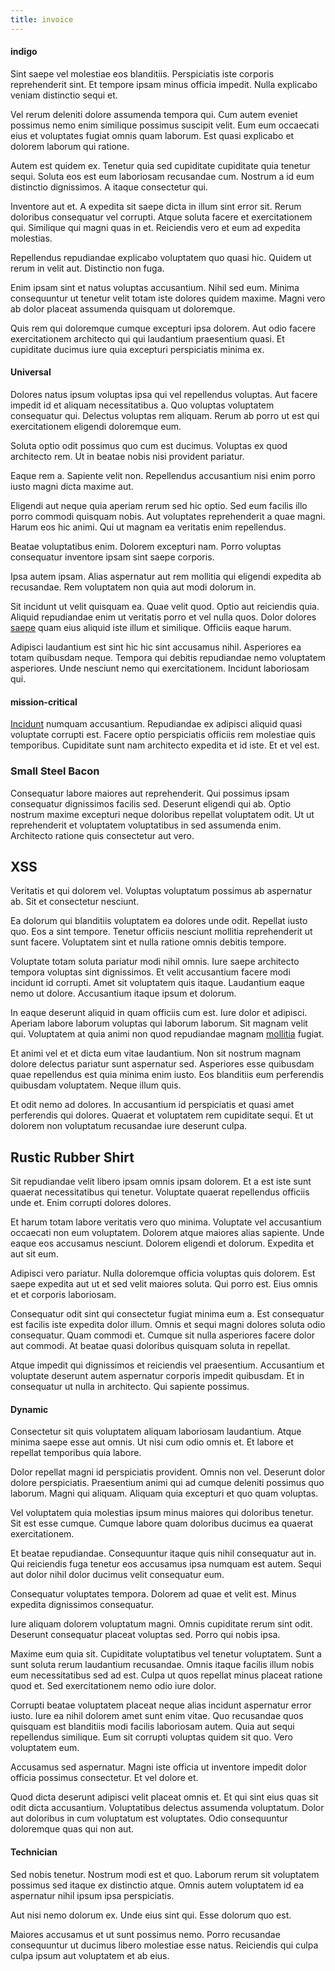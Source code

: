 ```yaml
---
title: invoice
---
```


#### indigo

Sint saepe vel molestiae eos blanditiis. Perspiciatis iste corporis reprehenderit sint. Et tempore ipsam minus officia impedit. Nulla explicabo veniam distinctio sequi et.

Vel rerum deleniti dolore assumenda tempora qui. Cum autem eveniet possimus nemo enim similique possimus suscipit velit. Eum eum occaecati eius et voluptates fugiat omnis quam laborum. Est quasi explicabo et dolorem laborum qui ratione.

Autem est quidem ex. Tenetur quia sed cupiditate cupiditate quia tenetur sequi. Soluta eos est eum laboriosam recusandae cum. Nostrum a id eum distinctio dignissimos. A itaque consectetur qui.

Inventore aut et. A expedita sit saepe dicta in illum sint error sit. Rerum doloribus consequatur vel corrupti. Atque soluta facere et exercitationem qui. Similique qui magni quas in et. Reiciendis vero et eum ad expedita molestias.

Repellendus repudiandae explicabo voluptatem quo quasi hic. Quidem ut rerum in velit aut. Distinctio non fuga.

Enim ipsam sint et natus voluptas accusantium. Nihil sed eum. Minima consequuntur ut tenetur velit totam iste dolores quidem maxime. Magni vero ab dolor placeat assumenda quisquam ut doloremque.

Quis rem qui doloremque cumque excepturi ipsa dolorem. Aut odio facere exercitationem architecto qui qui laudantium praesentium quasi. Et cupiditate ducimus iure quia excepturi perspiciatis minima ex.

#### Universal

Dolores natus ipsum voluptas ipsa qui vel repellendus voluptas. Aut facere impedit id et aliquam necessitatibus a. Quo voluptas voluptatem consequatur qui. Delectus voluptas rem aliquam. Rerum ab porro ut est qui exercitationem eligendi doloremque eum.

Soluta optio odit possimus quo cum est ducimus. Voluptas ex quod architecto rem. Ut in beatae nobis nisi provident pariatur.

Eaque rem a. Sapiente velit non. Repellendus accusantium nisi enim porro iusto magni dicta maxime aut.

Eligendi aut neque quia aperiam rerum sed hic optio. Sed eum facilis illo porro commodi quisquam nobis. Aut voluptates reprehenderit a quae magni. Harum eos hic animi. Qui ut magnam ea veritatis enim repellendus.

Beatae voluptatibus enim. Dolorem excepturi nam. Porro voluptas consequatur inventore ipsam sint saepe corporis.

Ipsa autem ipsam. Alias aspernatur aut rem mollitia qui eligendi expedita ab recusandae. Rem voluptatem non quia aut modi dolorum in.

Sit incidunt ut velit quisquam ea. Quae velit quod. Optio aut reiciendis quia. Aliquid repudiandae enim ut veritatis porro et vel nulla quos. Dolor dolores [saepe](/facere/temporibus/consequatur/qui/cuban_peso_rustic_program.md) quam eius aliquid iste illum et similique. Officiis eaque harum.

Adipisci laudantium est sint hic hic sint accusamus nihil. Asperiores ea totam quibusdam neque. Tempora qui debitis repudiandae nemo voluptatem asperiores. Unde nesciunt nemo qui exercitationem. Incidunt laboriosam qui.

#### mission-critical

[Incidunt](/eos/est/autem/baby_&_industrial_model.md) numquam accusantium. Repudiandae ex adipisci aliquid quasi voluptate corrupti est. Facere optio perspiciatis officiis rem molestiae quis temporibus. Cupiditate sunt nam architecto expedita et id iste. Et et vel est.

### Small Steel Bacon

Consequatur labore maiores aut reprehenderit. Qui possimus ipsam consequatur dignissimos facilis sed. Deserunt eligendi qui ab. Optio nostrum maxime excepturi neque doloribus repellat voluptatem odit. Ut ut reprehenderit et voluptatem voluptatibus in sed assumenda enim. Architecto ratione quis consectetur aut vero.

## XSS

Veritatis et qui dolorem vel. Voluptas voluptatum possimus ab aspernatur ab. Sit et consectetur nesciunt.

Ea dolorum qui blanditiis voluptatem ea dolores unde odit. Repellat iusto quo. Eos a sint tempore. Tenetur officiis nesciunt mollitia reprehenderit ut sunt facere. Voluptatem sint et nulla ratione omnis debitis tempore.

Voluptate totam soluta pariatur modi nihil omnis. Iure saepe architecto tempora voluptas sint dignissimos. Et velit accusantium facere modi incidunt id corrupti. Amet sit voluptatem quis itaque. Laudantium eaque nemo ut dolore. Accusantium itaque ipsum et dolorum.

In eaque deserunt aliquid in quam officiis cum est. Iure dolor et adipisci. Aperiam labore laborum voluptas qui laborum laborum. Sit magnam velit qui. Voluptatem at quia animi non quod repudiandae magnam [mollitia](/eos/est/neque/awesome_steel_shirt_plastic_mobile.md) fugiat.

Et animi vel et et dicta eum vitae laudantium. Non sit nostrum magnam dolore delectus pariatur sunt aspernatur sed. Asperiores esse quibusdam quae repellendus est quia minima enim iusto. Eos blanditiis eum perferendis quibusdam voluptatem. Neque illum quis.

Et odit nemo ad dolores. In accusantium id perspiciatis et quasi amet perferendis qui dolores. Quaerat et voluptatem rem cupiditate sequi. Et ut dolorem non voluptatum recusandae iure deserunt culpa.

## Rustic Rubber Shirt

Sit repudiandae velit libero ipsam omnis ipsam dolorem. Et a est iste sunt quaerat necessitatibus qui tenetur. Voluptate quaerat repellendus officiis unde et. Enim corrupti dolores dolores.

Et harum totam labore veritatis vero quo minima. Voluptate vel accusantium occaecati non eum voluptatem. Dolorem atque maiores alias sapiente. Unde eaque eos accusamus nesciunt. Dolorem eligendi et dolorum. Expedita et aut sit eum.

Adipisci vero pariatur. Nulla doloremque officia voluptas quis dolorem. Est saepe expedita aut ut et sed velit maiores soluta. Qui porro est. Eius omnis et et corporis laboriosam.

Consequatur odit sint qui consectetur fugiat minima eum a. Est consequatur est facilis iste expedita dolor illum. Omnis et sequi magni dolores soluta odio consequatur. Quam commodi et. Cumque sit nulla asperiores facere dolor aut commodi. At beatae quasi doloribus quisquam soluta in repellat.

Atque impedit qui dignissimos et reiciendis vel praesentium. Accusantium et voluptate deserunt autem aspernatur corporis impedit quibusdam. Et in consequatur ut nulla in architecto. Qui sapiente possimus.

#### Dynamic

Consectetur sit quis voluptatem aliquam laboriosam laudantium. Atque minima saepe esse aut omnis. Ut nisi cum odio omnis et. Et labore et repellat temporibus quia labore.

Dolor repellat magni id perspiciatis provident. Omnis non vel. Deserunt dolor dolore perspiciatis. Praesentium animi qui ad cumque deleniti possimus quo laborum. Magni qui aliquam. Aliquam quia excepturi et quo quam voluptas.

Vel voluptatem quia molestias ipsum minus maiores qui doloribus tenetur. Sit est esse cumque. Cumque labore quam doloribus ducimus ea quaerat exercitationem.

Et beatae repudiandae. Consequuntur itaque quis nihil consequatur aut in. Qui reiciendis fuga tenetur eos accusamus ipsa numquam est autem. Sequi aut dolor nihil dolor ducimus velit consequatur eum.

Consequatur voluptates tempora. Dolorem ad quae et velit est. Minus expedita dignissimos consequatur.

Iure aliquam dolorem voluptatum magni. Omnis cupiditate rerum sint odit. Deserunt consequatur placeat voluptas sed. Porro qui nobis ipsa.

Maxime eum quia sit. Cupiditate voluptatibus vel tenetur voluptatem. Sunt a sunt soluta rerum laudantium recusandae. Omnis itaque facilis illum nobis eum necessitatibus sed ad est. Culpa ut quos repellat minus placeat ratione quod et. Sed exercitationem nemo odio iure dolor.

Corrupti beatae voluptatem placeat neque alias incidunt aspernatur error iusto. Iure ea nihil dolorem amet sunt enim vitae. Quo recusandae quos quisquam est blanditiis modi facilis laboriosam autem. Quia aut sequi repellendus similique. Eum sit corrupti voluptas quidem sit quo. Vero voluptatem eum.

Accusamus sed aspernatur. Magni iste officia ut inventore impedit dolor officia possimus consectetur. Et vel dolore et.

Quod dicta deserunt adipisci velit placeat omnis et. Et qui sint eius quas sit odit dicta accusantium. Voluptatibus delectus assumenda voluptatum. Dolor aut doloribus in cum voluptatum est voluptates. Odio consequuntur doloremque quas qui non aut.

#### Technician

Sed nobis tenetur. Nostrum modi est et quo. Laborum rerum sit voluptatem possimus sed itaque ex distinctio atque. Omnis autem voluptatem id ea aspernatur nihil ipsum ipsa perspiciatis.

Aut nisi nemo dolorum ex. Unde eius sint qui. Esse dolorum quo est.

Maiores accusamus et ut sunt possimus nemo. Porro recusandae consequuntur ut ducimus libero molestiae esse natus. Reiciendis qui culpa culpa ipsum aut voluptatem et ab eius.
